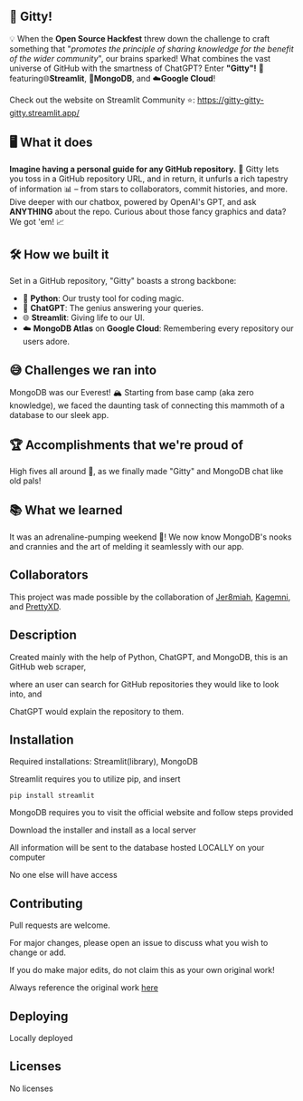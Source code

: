 ## 🌌 Gitty!
💡 When the **Open Source Hackfest** threw down the challenge to craft something that "_promotes the principle of sharing knowledge for the benefit of the wider community_", our brains sparked! What combines the vast universe of GitHub with the smartness of ChatGPT? Enter **"Gitty"!** 🚀          featuring🌐**Streamlit**, 🌱**MongoDB**, and ☁️**Google Cloud**!

Check out the website on Streamlit Community ⭐: https://gitty-gitty-gitty.streamlit.app/

## 🖥️ What it does
**Imagine having a personal guide for any GitHub repository.** 🌟 Gitty lets you toss in a GitHub repository URL, and in return, it unfurls a rich tapestry of information 📊 – from stars to collaborators, commit histories, and more. Dive deeper with our chatbox, powered by OpenAI's GPT, and ask **ANYTHING** about the repo. Curious about those fancy graphics and data? We got 'em! 📈

## 🛠️ How we built it
Set in a GitHub repository, "Gitty" boasts a strong backbone:
- 🐍 **Python**: Our trusty tool for coding magic.
- 🤖 **ChatGPT**: The genius answering your queries.
- 🌐 **Streamlit**: Giving life to our UI.
- ☁️ **MongoDB Atlas** on **Google Cloud**: Remembering every repository our users adore. 

## 😅 Challenges we ran into
MongoDB was our Everest! 🏔️ Starting from base camp (aka zero knowledge), we faced the daunting task of connecting this mammoth of a database to our sleek app.

## 🏆 Accomplishments that we're proud of
High fives all around 🙌, as we finally made "Gitty" and MongoDB chat like old pals!

## 📚 What we learned
It was an adrenaline-pumping weekend 🎢! We now know MongoDB's nooks and crannies and the art of melding it seamlessly with our app. 

## Collaborators
This project was made possible by the collaboration of [Jer8miah](https://github.com/Jer8miah), [Kagemni](https://github.com/Kagemni), and [PrettyXD](https://github.com/PrettyXD).


## Description
Created mainly with the help of Python, ChatGPT, and MongoDB, this is an GitHub web scraper, 

where an user can search for GitHub repositories they would like to look into, and

ChatGPT would explain the repository to them.


## Installation
Required installations: Streamlit(library), MongoDB

Streamlit requires you to utilize pip, and insert 

`pip install streamlit`


MongoDB requires you to visit the official website and follow steps provided

Download the installer and install as a local server

All information will be sent to the database hosted LOCALLY on your computer

No one else will have access

## Contributing
Pull requests are welcome.

For major changes, please open an issue to discuss what you wish to change or add.

If you do make major edits, do not claim this as your own original work!

Always reference the original work [here](https://github.com/SoraEagle/2023-open-source-hackathon)


## Deploying
Locally deployed


## Licenses
No licenses
